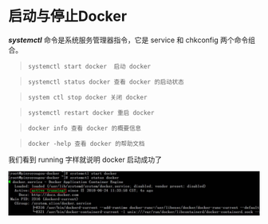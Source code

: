 # 启动与停止Docker

***systemctl***
命令是系统服务管理器指令，它是 service 和 chkconfig 两个命令组合。

> `systemctl start docker  启动 docker`

> `systemctl status docker 查看 docker 的启动状态`

> `system ctl stop docker 关闭 docker`

> `systemctl restart docker 重启 docker`

>
> `docker info 查看 docker 的概要信息`

> `docker -help 查看 docker 的帮助文档`


我们看到 running 字样就说明 docker 启动成功了

![avatar](https://github.com/BruceSniper/MarkdownFiles/raw/master/Docker/img/3.jpg)